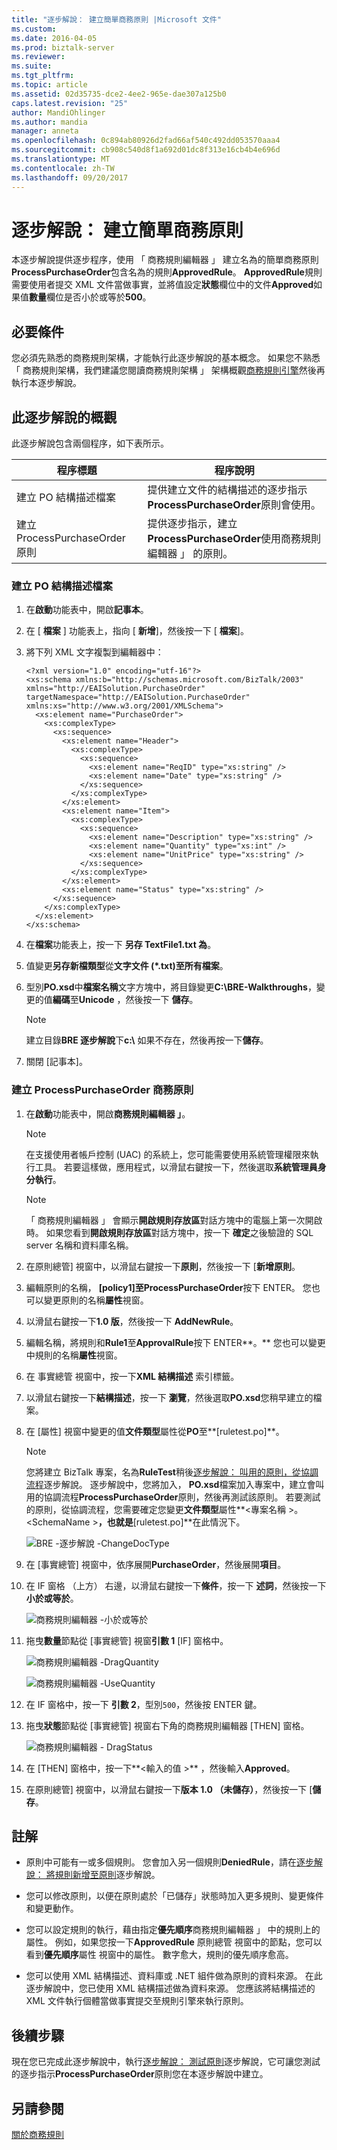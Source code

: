 ```yaml
---
title: "逐步解說： 建立簡單商務原則 |Microsoft 文件"
ms.custom: 
ms.date: 2016-04-05
ms.prod: biztalk-server
ms.reviewer: 
ms.suite: 
ms.tgt_pltfrm: 
ms.topic: article
ms.assetid: 02d35735-dce2-4ee2-965e-dae307a125b0
caps.latest.revision: "25"
author: MandiOhlinger
ms.author: mandia
manager: anneta
ms.openlocfilehash: 0c894ab80926d2fad66af540c492dd053570aaa4
ms.sourcegitcommit: cb908c540d8f1a692d01dc8f313e16cb4b4e696d
ms.translationtype: MT
ms.contentlocale: zh-TW
ms.lasthandoff: 09/20/2017
---
```

# <a name="walkthrough-creating-a-simple-business-policy"></a>逐步解說： 建立簡單商務原則
本逐步解說提供逐步程序，使用 「 商務規則編輯器 」 建立名為的簡單商務原則**ProcessPurchaseOrder**包含名為的規則**ApprovedRule**。 **ApprovedRule**規則需要使用者提交 XML 文件當做事實，並將值設定**狀態**欄位中的文件**Approved**如果值**數量**欄位是否小於或等於**500**。  
  
## <a name="prerequisites"></a>必要條件  
 您必須先熟悉的商務規則架構，才能執行此逐步解說的基本概念。 如果您不熟悉 「 商務規則架構，我們建議您閱讀商務規則架構 」 架構概觀[商務規則引擎](../core/business-rules-engine.md)然後再執行本逐步解說。  
  
## <a name="overview-of-this-walkthrough"></a>此逐步解說的概觀  
 此逐步解說包含兩個程序，如下表所示。  
  
|程序標題|程序說明|  
|---------------------|---------------------------|  
|建立 PO 結構描述檔案|提供建立文件的結構描述的逐步指示**ProcessPurchaseOrder**原則會使用。|  
|建立 ProcessPurchaseOrder 原則|提供逐步指示，建立**ProcessPurchaseOrder**使用商務規則編輯器 」 的原則。|  
  
### <a name="to-create-the-po-schema-file"></a>建立 PO 結構描述檔案  
  
1.  在**啟動**功能表中，開啟**記事本**。  
  
2.  在 [ **檔案** ] 功能表上，指向 [ **新增**]，然後按一下 [ **檔案**]。  
  
3.  將下列 XML 文字複製到編輯器中：  
  
    ```  
    <?xml version="1.0" encoding="utf-16"?>  
    <xs:schema xmlns:b="http://schemas.microsoft.com/BizTalk/2003" xmlns="http://EAISolution.PurchaseOrder" targetNamespace="http://EAISolution.PurchaseOrder" xmlns:xs="http://www.w3.org/2001/XMLSchema">  
      <xs:element name="PurchaseOrder">  
        <xs:complexType>  
          <xs:sequence>  
            <xs:element name="Header">  
              <xs:complexType>  
                <xs:sequence>  
                  <xs:element name="ReqID" type="xs:string" />  
                  <xs:element name="Date" type="xs:string" />  
                </xs:sequence>  
              </xs:complexType>  
            </xs:element>  
            <xs:element name="Item">  
              <xs:complexType>  
                <xs:sequence>  
                  <xs:element name="Description" type="xs:string" />  
                  <xs:element name="Quantity" type="xs:int" />  
                  <xs:element name="UnitPrice" type="xs:string" />  
                </xs:sequence>  
              </xs:complexType>  
            </xs:element>  
            <xs:element name="Status" type="xs:string" />  
          </xs:sequence>  
        </xs:complexType>  
      </xs:element>  
    </xs:schema>  
    ```  
  
4.  在**檔案**功能表上，按一下 **另存 TextFile1.txt 為**。  
  
5.  值變更**另存新檔類型**從**文字文件 (\*.txt)**至**所有檔案**。  
  
6.  型別**PO.xsd**中**檔案名稱**文字方塊中，將目錄變更**C:\BRE-Walkthroughs**，變更的值**編碼**至**Unicode** ，然後按一下 **儲存**。  
  
    > [!NOTE]
    >  建立目錄**BRE 逐步解說**下**c:\\** 如果不存在，然後再按一下**儲存**。  
  
7.  關閉 [記事本]。  
  
### <a name="to-create-the-processpurchaseorder-business-policy"></a>建立 ProcessPurchaseOrder 商務原則  
  
1.  在**啟動**功能表中，開啟**商務規則編輯器 」**。  
  
    > [!NOTE]
    >  在支援使用者帳戶控制 (UAC) 的系統上，您可能需要使用系統管理權限來執行工具。 若要這樣做，應用程式，以滑鼠右鍵按一下，然後選取**系統管理員身分執行**。  
  
    > [!NOTE]
    >  「 商務規則編輯器 」 會顯示**開啟規則存放區**對話方塊中的電腦上第一次開啟時。 如果您看到**開啟規則存放區**對話方塊中，按一下 **確定**之後驗證的 SQL server 名稱和資料庫名稱。  
  
2.  在原則總管] 視窗中，以滑鼠右鍵按一下**原則**，然後按一下 [**新增原則**。  
  
3.  編輯原則的名稱， **[policy1]**至**ProcessPurchaseOrder**按下 ENTER。 您也可以變更原則的名稱**屬性**視窗。  
  
4.  以滑鼠右鍵按一下**1.0 版**，然後按一下  **AddNewRule**。  
  
5.  編輯名稱，將規則和**Rule1**至**ApprovalRule**按下 ENTER**。** 您也可以變更中規則的名稱**屬性**視窗。  
  
6.  在 事實總管 視窗中，按一下**XML 結構描述** 索引標籤。  
  
7.  以滑鼠右鍵按一下**結構描述**，按一下 **瀏覽**，然後選取**PO.xsd**您稍早建立的檔案。  
  
8.  在 [屬性] 視窗中變更的值**文件類型**屬性從**PO**至**[ruletest.po]**。  
  
    > [!NOTE]
    >  您將建立 BizTalk 專案，名為**RuleTest**稍後[逐步解說： 叫用的原則，從協調流程](../core/walkthrough-invoking-the-policy-from-an-orchestration.md)逐步解說。 逐步解說中，您將加入， **PO.xsd**檔案加入專案中，建立會叫用的協調流程**ProcessPurchaseOrder**原則，然後再測試該原則。 若要測試的原則，從協調流程，您需要確定您變更**文件類型**屬性**\<專案名稱 >。\<SchemaName >**，也就是**[ruletest.po]**在此情況下。  
  
     ![BRE &#45;逐步解說 &#45;ChangeDocType](../core/media/e9a370fd-d9b2-48f0-ad0e-85a5428a9c21.gif "e9a370fd-d9b2-48f0-ad0e-85a5428a9c21")  
  
9. 在 [事實總管] 視窗中，依序展開**PurchaseOrder**，然後展開**項目**。  
  
10. 在 IF 窗格 （上方） 右邊，以滑鼠右鍵按一下**條件**，按一下 **述詞**，然後按一下 **小於或等於**。  
  
     ![商務規則編輯器 &#45;小於或等於](../core/media/1e6418a6-5e5b-4f77-8b7e-dd31d0a753e7.gif "1e6418a6-5e5b-4f77-8b7e-dd31d0a753e7")  
  
11. 拖曳**數量**節點從 [事實總管] 視窗**引數 1** [IF] 窗格中。  
  
     ![商務規則編輯器 &#45;DragQuantity](../core/media/4742eca6-4a8a-401d-8989-cab4e8025fb3.gif "4742eca6-4a8a-401d-8989-cab4e8025fb3")  
  
     ![商務規則編輯器 &#45;UseQuantity](../core/media/ee4f61b1-0f15-4329-b0b5-9badd21dcd61.gif "ee4f61b1-0f15-4329-b0b5-9badd21dcd61")  
  
12. 在 IF 窗格中，按一下 **引數 2**，型別`500`，然後按 ENTER 鍵。  
  
13. 拖曳**狀態**節點從 [事實總管] 視窗右下角的商務規則編輯器 [THEN] 窗格。  
  
     ![商務規則編輯器 &#45; DragStatus](../core/media/3617251a-a192-4aec-9474-81f6290c0832.gif "3617251a-a192-4aec-9474-81f6290c0832")  
  
14. 在 [THEN] 窗格中，按一下**\<輸入的值 >** ，然後輸入**Approved**。  
  
15. 在原則總管] 視窗中，以滑鼠右鍵按一下**版本 1.0 （未儲存）**，然後按一下 [**儲存**。  
  
## <a name="comments"></a>註解  
  
-   原則中可能有一或多個規則。 您會加入另一個規則**DeniedRule**，請在[逐步解說： 將規則新增至原則](../core/walkthrough-adding-a-rule-to-the-policy.md)逐步解說。  
  
-   您可以修改原則，以便在原則處於「已儲存」狀態時加入更多規則、變更條件和變更動作。  
  
-   您可以設定規則的執行，藉由指定**優先順序**商務規則編輯器 」 中的規則上的屬性。 例如，如果您按一下**ApprovedRule** 原則總管 視窗中的節點，您可以看到**優先順序**屬性 視窗中的屬性。 數字愈大，規則的優先順序愈高。  
  
-   您可以使用 XML 結構描述、資料庫或 .NET 組件做為原則的資料來源。 在此逐步解說中，您已使用 XML 結構描述做為資料來源。 您應該將結構描述的 XML 文件執行個體當做事實提交至規則引擎來執行原則。  
  
## <a name="next-steps"></a>後續步驟  
 現在您已完成此逐步解說中，執行[逐步解說： 測試原則](../core/walkthrough-testing-the-policy.md)逐步解說，它可讓您測試的逐步指示**ProcessPurchaseOrder**原則您在本逐步解說中建立。  
  
## <a name="see-also"></a>另請參閱  
 [關於商務規則](../core/about-business-rules.md)